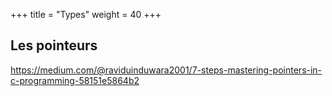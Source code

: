 +++
title = "Types"
weight = 40
+++

## Les pointeurs

https://medium.com/@raviduinduwara2001/7-steps-mastering-pointers-in-c-programming-58151e5864b2